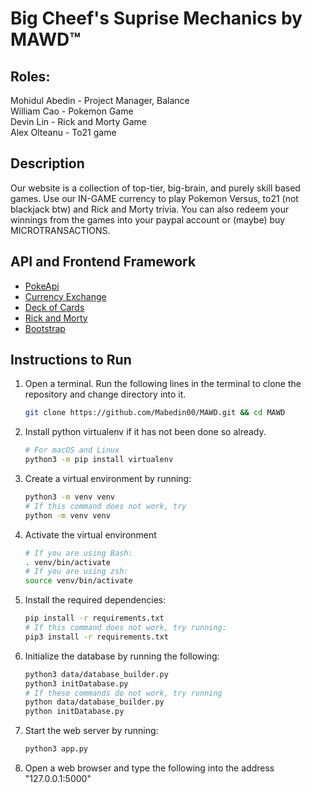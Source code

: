 # Big Cheef's Suprise Mechanics by MAWD™

## Roles:                                </br>
Mohidul Abedin - Project Manager, Balance </br>
William Cao - Pokemon Game </br>
Devin Lin - Rick and Morty Game </br>
Alex Olteanu - To21 game </br>

## Description
Our website is a collection of top-tier, big-brain, and purely skill based games. Use our IN-GAME currency to play Pokemon Versus, to21 (not blackjack btw) and Rick and Morty trivia. You can also redeem your winnings from the games into your paypal account or (maybe) buy MICROTRANSACTIONS. 

## API and Frontend Framework
  - [PokeApi](https://docs.google.com/document/d/1hMbL36d5qqFLfufHOqUMWwraWFudfJdekqp6urex0KU/edit)
  - [Currency Exchange](https://docs.google.com/document/d/1yTckLoGBHA-C37hhukXOc76Jh_770L7m3Moj-wMFeUU/edit)
  - [Deck of Cards](https://docs.google.com/document/d/1oCJhl-NoNNpekMLd4C4jBXhpL9xvm6ZrVIdfoqbq-Vc/edit#heading=h.cx298swl620u)
  - [Rick and Morty](https://docs.google.com/document/d/1oK0klhp__LHP9kxb3D70cbbI46i1mMnmDMI4y1XS3B4/edit)
  - [Bootstrap](https://getbootstrap.com/docs/4.3/getting-started/introduction/)

## Instructions to Run
1. Open a terminal. Run the following lines in the terminal to clone the repository and change directory into it.
    ```bash
    git clone https://github.com/Mabedin00/MAWD.git && cd MAWD
    ```
2. Install python virtualenv if it has not been done so already.  
    ```bash
    # For macOS and Linux
    python3 -m pip install virtualenv
3. Create a virtual environment by running:
    ```bash   
    python3 -m venv venv
    # If this command does not work, try
    python -m venv venv
    ```
4. Activate the virtual environment
    ```bash
    # If you are using Bash:
    . venv/bin/activate
    # If you are using zsh:
    source venv/bin/activate
    ```
5. Install the required dependencies:
    ```bash
    pip install -r requirements.txt
    # If this command does not work, try running:
    pip3 install -r requirements.txt
    ```
6. Initialize the database by running the following:
    ```bash
    python3 data/database_builder.py
    python3 initDatabase.py
    # If these commands do not work, try running
    python data/database_builder.py
    python initDatabase.py
    ```
7. Start the web server by running:
    ```bash
    python3 app.py
    ```
8. Open a web browser and type the following into the address "127.0.0.1:5000"
